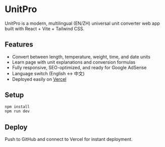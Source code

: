 # UnitPro

UnitPro is a modern, multilingual (EN/ZH) universal unit converter web app built with React + Vite + Tailwind CSS.

## Features

- Convert between length, temperature, weight, time, and date units
- Learn page with unit explanations and conversion formulas
- Fully responsive, SEO-optimized, and ready for Google AdSense
- Language switch (English ↔ 中文)
- Deployed easily on [Vercel](https://vercel.com)

## Setup

```bash
npm install
npm run dev
```

## Deploy

Push to GitHub and connect to Vercel for instant deployment.

